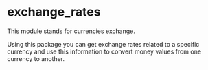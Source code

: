 # exchange_rates

This module stands for currencies exchange.

Using this package you can get exchange rates related to a specific currency and use this information to convert money values from one currency to another.
